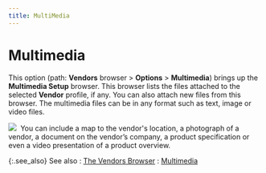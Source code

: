 ```yaml
---
title: MultiMedia
---
```


# Multimedia


This option (path: **Vendors** browser  > **Options** > **Multimedia**)  brings up the **Multimedia Setup**  browser. This browser lists the files attached to the selected **Vendor**  profile, if any. You can also attach new files from this browser. The  multimedia files can be in any format such as text, image or video files.


![]({{site.mv_baseurl}}/img/example.gif)  You  can include a map to the vendor's location, a photograph of a vendor,  a document on the vendor’s company, a product specification or even a  video presentation of a product overview.


{:.see_also}
See also
: [The Vendors Browser]({{site.mv_baseurl}}/vendors-browser/the_vendor_browser.html)
: [Multimedia]({{site.sc_chm}}/options/miscellaneous-set-up/multimedia/multimedia_setupco.html)
